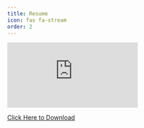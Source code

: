 ```yaml
---
title: Resume
icon: fas fa-stream
order: 2
---
```


![Resume](https://ankushpratap95.github.io/resmue_ankush.pdf "Resume")

[Click Here to Download](https://ankushpratap95.github.io/resmue_ankush.pdf "download")
